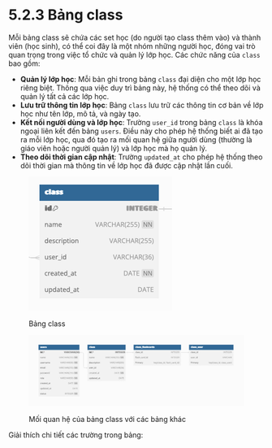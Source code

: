 # 5.2.3 Bảng class

Mỗi bảng class sẽ chứa các set học (do người tạo class thêm vào) và thành viên (học sinh), có thể coi đây là một nhóm những người học, đóng vai trò quan trọng trong việc tổ chức và quản lý lớp học. Các chức năng của `class` bao gồm:

* **Quản lý lớp học**: Mỗi bản ghi trong bảng `class` đại diện cho một lớp học riêng biệt. Thông qua việc duy trì bảng này, hệ thống có thể theo dõi và quản lý tất cả các lớp học.
* **Lưu trữ thông tin lớp học**: Bảng `class` lưu trữ các thông tin cơ bản về lớp học như tên lớp, mô tả, và ngày tạo.
* **Kết nối người dùng và lớp học**: Trường `user_id` trong bảng `class` là khóa ngoại liên kết đến bảng `users`. Điều này cho phép hệ thống biết ai đã tạo ra mỗi lớp học, qua đó tạo ra mối quan hệ giữa người dùng (thường là giáo viên hoặc người quản lý) và lớp học mà họ quản lý.
* **Theo dõi thời gian cập nhật**: Trường `updated_at` cho phép hệ thống theo dõi thời gian mà thông tin về lớp học đã được cập nhật lần cuối.

<figure><img src="../../.gitbook/assets/image (2).png" alt=""><figcaption><p>Bảng class</p></figcaption></figure>

<figure><img src="../../.gitbook/assets/image (3).png" alt=""><figcaption><p>Mối quan hệ của bảng class với các bảng khác</p></figcaption></figure>

Giải thích chi tiết các trường trong bảng:&#x20;

